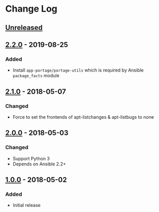 # Change Log #

## [Unreleased] ##

## [2.2.0] - 2019-08-25 ##

### Added ###

  - Install `app-portage/portage-utils` which is required by Ansible
    `package_facts` module

## [2.1.0] - 2018-05-07 ##

### Changed ###

  - Force to set the frontends of apt-listchanges & apt-listbugs to none

## [2.0.0] - 2018-05-03 ##

### Changed ###

  - Support Python 3
  - Depends on Ansible 2.2+

## [1.0.0] - 2018-05-02 ##

### Added ###

  - Initial release

[Unreleased]: https://github.com/dochang/ansible-role-bootstrap/compare/2.2.0...HEAD
[2.2.0]: https://github.com/dochang/ansible-role-bootstrap/compare/2.1.0...2.2.0
[2.1.0]: https://github.com/dochang/ansible-role-bootstrap/compare/2.0.0...2.1.0
[2.0.0]: https://github.com/dochang/ansible-role-bootstrap/compare/1.0.0...2.0.0
[1.0.0]: https://github.com/dochang/ansible-role-bootstrap/commits/1.0.0
